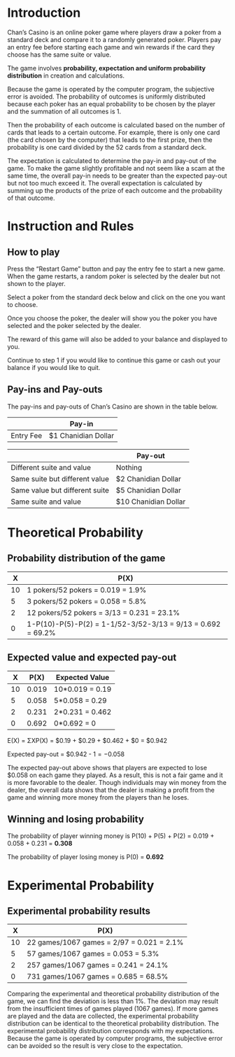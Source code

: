 # Introduction

Chan’s Casino is an online poker game where players draw a poker from a standard deck and compare it to a randomly generated poker. Players pay an entry fee before starting each game and win rewards if the card they choose has the same suite or value.

The game involves **probability, expectation and uniform probability distribution**  in creation and calculations. 

Because the game is operated by the computer program, the subjective error is avoided. The probability of outcomes is uniformly distributed because each poker has an equal probability to be chosen by the player and the summation of all outcomes is 1. 

Then the probability of each outcome is calculated based on the number of cards that leads to a certain outcome. For example, there is only one card (the card chosen by the computer) that leads to the first prize, then the probability is one card divided by the 52 cards from a standard deck.

The expectation is calculated to determine the pay-in and pay-out of the game. To make the game slightly profitable and not seem like a scam at the same time, the overall pay-in needs to be greater than the expected pay-out but not too much exceed it. The overall expectation is calculated by summing up the products of the prize of each outcome and the probability of that outcome.

# Instruction and Rules

## How to play

Press the “Restart Game” button and pay the entry fee to start a new game. When the game restarts, a random poker is selected by the dealer but not shown to the player.

Select a poker from the standard deck below and click on the one you want to choose.

Once you choose the poker, the dealer will show you the poker you have selected and the poker selected by the dealer.

The reward of this game will also be added to your balance and displayed to you.

Continue to step 1 if you would like to continue this game or cash out your balance if you would like to quit.

## Pay-ins and Pay-outs

The pay-ins and pay-outs of Chan’s Casino are shown in the table below.

|   |Pay-in|
|---|------|
|Entry Fee|$1 Chanidian Dollar|

|   |Pay-out|
|---|-------|
|Different suite and value|Nothing|
|Same suite but different value|$2 Chanidian Dollar|
|Same value but different suite|$5 Chanidian Dollar|
|Same suite and value|$10 Chanidian Dollar|

# Theoretical Probability

## Probability distribution of the game

|X  |P(X)|
|---|----|
|10|1 pokers/52 pokers = 0.019 = 1.9%|
|5|3 pokers/52 pokers = 0.058 = 5.8%|
|2|12 pokers/52 pokers = 3/13 = 0.231 = 23.1%|
|0|1-P(10)-P(5)-P(2) = 1-1/52-3/52-3/13 = 9/13 = 0.692 = 69.2%|

## Expected value and expected pay-out

|X  |P(X)|Expected Value|
|---|----|--------------|
|10|0.019|10\*0.019 = 0.19|
|5|0.058|5\*0.058 = 0.29|
|2|0.231|2\*0.231 = 0.462|
|0|0.692|0\*0.692 = 0|

E(X) = ΣXP(X) = $0.19 + $0.29 + $0.462 + $0 = $0.942

Expected pay-out = $0.942 - $1 = -$0.058

The expected pay-out above shows that players are expected to lose $0.058 on each game they played. As a result, this is not a fair game and it is more favorable to the dealer. Though individuals may win money from the dealer, the overall data shows that the dealer is making a profit from the game and winning more money from the players than he loses.

## Winning and losing probability

The probability of player winning money is P(10) + P(5) + P(2) = 0.019 + 0.058 + 0.231 = **0.308**

The probability of player losing money is P(0) = **0.692**

# Experimental Probability

## Experimental probability results

|X  |P(X)|
|---|----|
|10|22 games/1067 games = 2/97 = 0.021 = 2.1%|
|5|57 games/1067 games = 0.053 = 5.3%|
|2|257 games/1067 games = 0.241 = 24.1%|
|0|731 games/1067 games = 0.685 = 68.5%|

Comparing the experimental and theoretical probability distribution of the game, we can find the deviation is less than 1%. The deviation may result from the insufficient times of games played (1067 games). If more games are played and the data are collected, the experimental probability distribution can be identical to the theoretical probability distribution. The experimental probability distribution corresponds with my expectations. Because the game is operated by computer programs, the subjective error can be avoided so the result is very close to the expectation.
